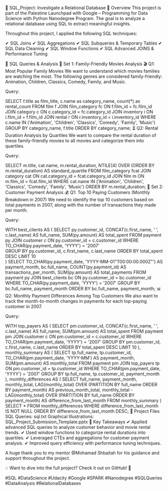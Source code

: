🎯 SQL_Project: Investigate a Relational Database
📌 Overview
This project is part of the Palestine Launchpad with Google – Programming for Data Science with Python Nanodegree Program. The goal is to analyze a relational database using SQL to extract meaningful insights.

Throughout this project, I applied the following SQL techniques:

✔ SQL Joins
✔ SQL Aggregations
✔ SQL Subqueries & Temporary Tables
✔ SQL Data Cleaning
✔ SQL Window Functions
✔ SQL Advanced JOINS & Performance Tuning

🚀 SQL Queries & Analysis
🔹 Set 1: Family-Friendly Movies Analysis
🎬 Q1: Most Popular Family Movies
We want to understand which movies families are watching the most. The following genres are considered family-friendly: Animation, Children, Classics, Comedy, Family, and Music.

Query:


SELECT f.title as film_title, c.name as category_name, count(*) as rental_count
FROM film f
JOIN film_category fc ON f.film_id = fc.film_id
JOIN category c ON c.category_id = fc.category_id
JOIN inventory i ON i.film_id = f.film_id
JOIN rental r ON r.inventory_id = i.inventory_id
WHERE c.name IN ('Animation', 'Children', 'Classics', 'Comedy', 'Family', 'Music')
GROUP BY category_name, f.title
ORDER BY category_name;
⏳ Q2: Rental Duration Analysis by Quartiles
We want to compare the rental duration of these family-friendly movies to all movies and categorize them into quartiles.

Query:


SELECT m.title, cat.name, m.rental_duration, 
       NTILE(4) OVER (ORDER BY m.rental_duration) AS standard_quartile
FROM film_category fcat
JOIN category cat ON cat.category_id = fcat.category_id
JOIN film m ON m.film_id = fcat.film_id
WHERE cat.name IN ('Animation', 'Children', 'Classics', 'Comedy', 'Family', 'Music')
ORDER BY m.rental_duration;
🔹 Set 2: Customer Payment Analysis
💰 Q1: Top 10 Paying Customers (Monthly Breakdown in 2007)
We need to identify the top 10 customers based on total payments in 2007, along with the number of transactions they made per month.

Query:


WITH best_clients AS (
    SELECT 
        py.customer_id,
        CONCAT(c.first_name, ' ', c.last_name) AS full_name,
        SUM(py.amount) AS total_spent
    FROM payment py
    JOIN customer c ON py.customer_id = c.customer_id
    WHERE TO_CHAR(py.payment_date, 'YYYY') = '2007'  
    GROUP BY py.customer_id, c.first_name, c.last_name
    ORDER BY total_spent DESC
    LIMIT 10  
)
SELECT
    TO_CHAR(py.payment_date, 'YYYY-MM-01"T00:00:00.000Z"') AS payment_month,
    bc.full_name,
    COUNT(py.payment_id) AS transactions_per_month,
    SUM(py.amount) AS total_payments
FROM payment py
JOIN best_clients bc ON py.customer_id = bc.customer_id
WHERE TO_CHAR(py.payment_date, 'YYYY') = '2007'
GROUP BY bc.full_name, payment_month
ORDER BY bc.full_name, payment_month;
📊 Q2: Monthly Payment Differences Among Top Customers
We also want to track the month-to-month changes in payments for each top-paying customer in 2007.

Query:


WITH top_payers AS (
    SELECT 
        pm.customer_id,
        CONCAT(c.first_name, ' ', c.last_name) AS full_name,
        SUM(pm.amount) AS total_spent
    FROM payment pm
    JOIN customer c ON pm.customer_id = c.customer_id
    WHERE TO_CHAR(pm.payment_date, 'YYYY') = '2007' 
    GROUP BY pm.customer_id, c.first_name, c.last_name
    ORDER BY total_spent DESC
    LIMIT 10
),
monthly_summary AS (
    SELECT 
        tp.full_name,
        tp.customer_id,
        TO_CHAR(pm.payment_date, 'YYYY-MM') AS payment_month,
        SUM(pm.amount) AS monthly_total
    FROM payment pm
    JOIN top_payers tp ON pm.customer_id = tp.customer_id
    WHERE TO_CHAR(pm.payment_date, 'YYYY') = '2007'
    GROUP BY tp.full_name, tp.customer_id, payment_month
),
monthly_differences AS (
    SELECT 
        full_name,
        payment_month,
        monthly_total,
        LAG(monthly_total) OVER (PARTITION BY full_name ORDER BY payment_month) AS previous_month_total,
        monthly_total - LAG(monthly_total) OVER (PARTITION BY full_name ORDER BY payment_month) AS difference_from_last_month
    FROM monthly_summary
)
SELECT * 
FROM monthly_differences
WHERE difference_from_last_month IS NOT NULL
ORDER BY difference_from_last_month DESC;
📂 Project Files
SQL Queries: sql.txt
Graphical Illustrations: SQL_Project_Submission_Template.pptx
🎯 Key Takeaways
✔ Applied advanced SQL queries to analyze customer behavior and movie rental trends.
✔ Used window functions to categorize rental durations into quartiles.
✔ Leveraged CTEs and aggregations for customer payment analysis.
✔ Improved query efficiency with performance tuning techniques.

A huge thank you to my mentor @Mohamad Shbaitah for his guidance and support throughout the project.

💡 Want to dive into the full project? Check it out on GitHub! 🚀

#SQL #DataScience #Udacity #Google #SPARK #Nanodegree #SQLQueries #DataAnalysis #RelationalDatabases
